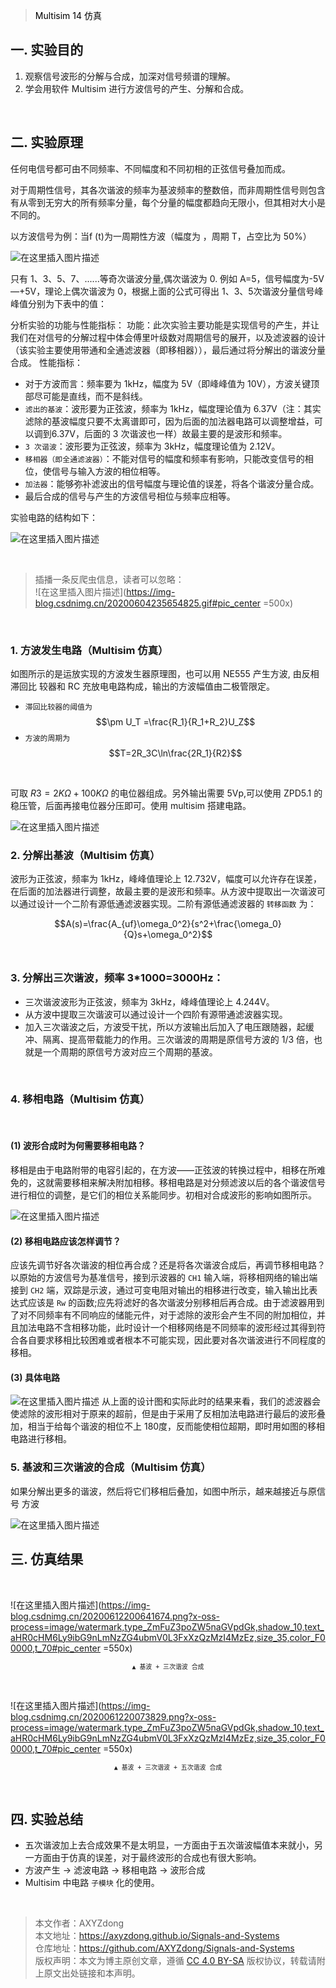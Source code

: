 ><font color=black>Multisim 14 仿真</font>

## 一. 实验目的
1. 观察信号波形的分解与合成，加深对信号频谱的理解。
2. 学会用软件 Multisim 进行方波信号的产生、分解和合成。
<br>

## 二. 实验原理
任何电信号都可由不同频率、不同幅度和不同初相的正弦信号叠加而成。

对于周期性信号，其各次谐波的频率为基波频率的整数倍，而非周期性信号则包含有从零到无穷大的所有频率分量，每个分量的幅度都趋向无限小，但其相对大小是不同的。

以方波信号为例：当f (t)为一周期性方波（幅度为 ，周期 T，占空比为 50%）
<br>

![在这里插入图片描述](https://img-blog.csdnimg.cn/20200612194655323.png?x-oss-process=image/watermark,type_ZmFuZ3poZW5naGVpdGk,shadow_10,text_aHR0cHM6Ly9ibG9nLmNzZG4ubmV0L3FxXzQzMzI4MzEz,size_25,color_FFF000,t_70#pic_center)
 <br>
 
只有 1、3、5、7、......等奇次谐波分量,偶次谐波为 0.
例如 A=5，信号幅度为-5V—+5V，理论上偶次谐波为 0，根据上面的公式可得出 1、3、5次谐波分量信号峰峰值分别为下表中的值：
     
分析实验的功能与性能指标： 
功能：此次实验主要功能是实现信号的产生，并让我们在对信号的分解过程中体会傅里叶级数对周期信号的展开，以及滤波器的设计（该实验主要使用带通和全通滤波器（即移相器）），最后通过将分解出的谐波分量合成。
性能指标：
- 对于方波而言：频率要为 1kHz，幅度为 5V（即峰峰值为 10V），方波关键顶部尽可能是直线，而不是斜线。
- `滤出的基波`：波形要为正弦波，频率为 1kHz，幅度理论值为 6.37V（注：其实滤除的基波幅度只要不太离谱即可，因为后面的加法器电路可以调整增益，可以调到6.37V，后面的 3 次谐波也一样）故最主要的是波形和频率。
- `3 次谐波`：波形要为正弦波，频率为 3kHz，幅度理论值为 2.12V。
- `移相器（即全通滤波器）`：不能对信号的幅度和频率有影响，只能改变信号的相位，使信号与输入方波的相位相等。
- `加法器`：能够弥补滤波出的信号幅度与理论值的误差，将各个谐波分量合成。
- 最后合成的信号与产生的方波信号相位与频率应相等。

实验电路的结构如下：
 
![在这里插入图片描述](https://img-blog.csdnimg.cn/20200612195006427.png#pic_center)

<br>

>插播一条反爬虫信息，读者可以忽略：
><br>
>![在这里插入图片描述](https://img-blog.csdnimg.cn/20200604235654825.gif#pic_center =500x)

<br>

### 1. 方波发生电路（Multisim 仿真）
如图所示的是运放实现的方波发生器原理图，也可以用 NE555 产生方波, 由反相滞回比
较器和 RC 充放电电路构成，输出的方波幅值由二极管限定。
- `滞回比较器的阈值为` $$\pm U_T =\frac{R_1}{R_1+R_2}U_Z$$ 
- `方波的周期为` $$T=2R_3C\ln\frac{2R_1}{R2}$$

 <br>
 
可取 $R3=2KΩ+100KΩ$ 的电位器组成。另外输出需要 5Vp,可以使用 ZPD5.1 的稳压管，后面再接电位器分压即可。使用 multisim 搭建电路。

![在这里插入图片描述](https://img-blog.csdnimg.cn/20200612200006654.png?x-oss-process=image/watermark,type_ZmFuZ3poZW5naGVpdGk,shadow_10,text_aHR0cHM6Ly9ibG9nLmNzZG4ubmV0L3FxXzQzMzI4MzEz,size_18,color_FFF000,t_70#pic_center)
<br>

### 2. 分解出基波（Multisim 仿真）
波形为正弦波，频率为 1kHz，峰峰值理论上 12.732V，幅度可以允许存在误差，在后面的加法器进行调整，故最主要的是波形和频率。从方波中提取出一次谐波可以通过设计一个二阶有源低通滤波器实现。二阶有源低通滤波器的 `转移函数` 为： 
<br>

$$A(s)=\frac{A_{uf}\omega_0^2}{s^2+\frac{\omega_0}{Q}s+\omega_0^2}$$
<br>


### 3. 分解出三次谐波，频率 3*1000=3000Hz：
- 三次谐波波形为正弦波，频率为 3kHz，峰峰值理论上 4.244V。
- 从方波中提取三次谐波可以通过设计一个四阶有源带通滤波器实现。
- 加入三次谐波之后，方波受干扰，所以方波输出后加入了电压跟随器，起缓冲、隔离、提高带载能力的作用。三次谐波的周期是原信号方波的 1/3 倍，也就是一个周期的原信号方波对应三个周期的基波。

<br>

### 4. 移相电路（Multisim 仿真）
<br>

#### (1) 波形合成时为何需要移相电路？
移相是由于电路附带的电容引起的，在方波——正弦波的转换过程中，相移在所难免的，这就需要移相来解决附加相移。移相电路是对分频滤波以后的各个谐波信号进行相位的调整，是它们的相位关系能同步。初相对合成波形的影响如图所示。 

![在这里插入图片描述](https://img-blog.csdnimg.cn/20200612200212928.png?x-oss-process=image/watermark,type_ZmFuZ3poZW5naGVpdGk,shadow_10,text_aHR0cHM6Ly9ibG9nLmNzZG4ubmV0L3FxXzQzMzI4MzEz,size_25,color_FFF000,t_100#pic_center)
<br>
#### (2) 移相电路应该怎样调节？
应该先调节好各次谐波的相位再合成？还是将各次谐波合成后，再调节移相电路？以原始的方波信号为基准信号，接到示波器的 `CH1` 输入端，将移相网络的输出端接到 `CH2` 端，双踪是示波，通过可变电阻对输出的相移进行改变，输入输出比表达式应该是 `Rw` 的函数;应先将滤好的各次谐波分别移相后再合成。由于滤波器用到了对不同频率有不同响应的储能元件，对于滤除的波形会产生不同的附加相位，并且加法电路不含相移功能，此时设计一个相移网络是不同频率的波形经过其得到符合各自要求移相比较困难或者根本不可能实现，因此要对各次谐波进行不同程度的移相。
<br>

#### (3) 具体电路
 ![在这里插入图片描述](https://img-blog.csdnimg.cn/2020061220033566.png#pic_center)
从上面的设计图和实际此时的结果来看，我们的滤波器会使滤除的波形相对于原来的超前，但是由于采用了反相加法电路进行最后的波形叠加，相当于给每个谐波的相位不上 180度，反而能使相位超期，即时用如图的移相电路进行移相。
<br>


### 5. 基波和三次谐波的合成（Multisim 仿真）
 
如果分解出更多的谐波，然后将它们移相后叠加，如图中所示，越来越接近与原信号
方波 

![在这里插入图片描述](https://img-blog.csdnimg.cn/20200612200502105.png?x-oss-process=image/watermark,type_ZmFuZ3poZW5naGVpdGk,shadow_10,text_aHR0cHM6Ly9ibG9nLmNzZG4ubmV0L3FxXzQzMzI4MzEz,size_35,color_FFF000,t_100#pic_center)
<br>

## 三. 仿真结果
<br>

![在这里插入图片描述](https://img-blog.csdnimg.cn/20200612200641674.png?x-oss-process=image/watermark,type_ZmFuZ3poZW5naGVpdGk,shadow_10,text_aHR0cHM6Ly9ibG9nLmNzZG4ubmV0L3FxXzQzMzI4MzEz,size_35,color_F00000,t_70#pic_center =550x)
</p><center><sup><code>▲ 基波 + 三次谐波 合成</code></sup></center><p></p>
<br>

![在这里插入图片描述](https://img-blog.csdnimg.cn/2020061220073829.png?x-oss-process=image/watermark,type_ZmFuZ3poZW5naGVpdGk,shadow_10,text_aHR0cHM6Ly9ibG9nLmNzZG4ubmV0L3FxXzQzMzI4MzEz,size_35,color_F00000,t_70#pic_center =550x)
</p><center><sup><code>▲ 基波 + 三次谐波 + 五次谐波 合成</code></sup></center><p></p>
<br>

## 四. 实验总结
- 五次谐波加上去合成效果不是太明显，一方面由于五次谐波幅值本来就小，另一方面由于仿真的误差，对于最终波形的合成也有很大影响。
- 方波产生 $\to$ 滤波电路 $\to$ 移相电路 $\to$ 波形合成
- Multisim 中电路 `子模块` 化的使用。

<br>

>本文作者：AXYZdong <br>
>本文地址：https://axyzdong.github.io/Signals-and-Systems<br>
>仓库地址：https://github.com/AXYZdong/Signals-and-Systems<br>
>版权声明：本文为博主原创文章，遵循 [CC 4.0 BY-SA](http://creativecommons.org/licenses/by-sa/4.0/) 版权协议，转载请附上原文出处链接和本声明。